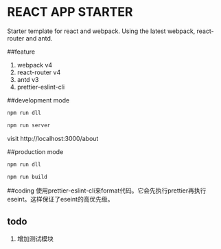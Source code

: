 # REACT APP STARTER

Starter template for react and webpack. Using the latest webpack, react-router and antd.

##feature

1. webpack v4
2. react-router v4
3. antd v3
4. prettier-eslint-cli

##development mode

```bash
npm run dll

npm run server

```

visit http://localhost:3000/about


##production mode

```bash
npm run dll

npm run build

```

##coding
使用prettier-eslint-cli来format代码。它会先执行prettier再执行eseint。这样保证了eseint的高优先级。




## todo

1. 增加测试模块